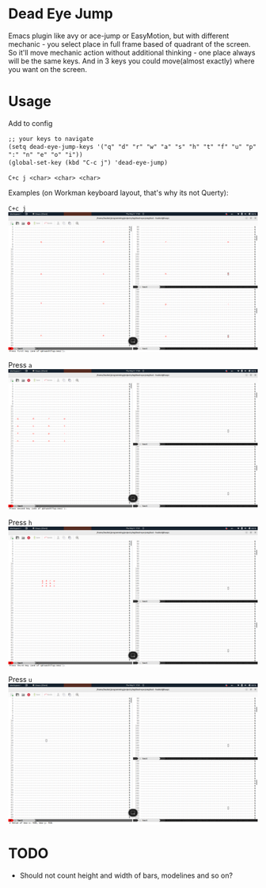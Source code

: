 # Dead Eye Jump

Emacs plugin like avy or ace-jump or EasyMotion, but with different mechanic - you select place in full frame based of quadrant of the screen.
So it'll move mechanic action without additional thinking - one place always will be the same keys.
And in 3 keys you could move(almost exactly) where you want on the screen.

# Usage

Add to config
```eslisp
;; your keys to navigate
(setq dead-eye-jump-keys '("q" "d" "r" "w" "a" "s" "h" "t" "f" "u" "p" ":" "n" "e" "o" "i"))
(global-set-key (kbd "C-c j") 'dead-eye-jump)
```

`C+c j <char> <char> <char>`

Examples (on Workman keyboard layout, that's why its not Querty):

`C+c j`
![1](./assets/1.png)

Press `a`
![2](./assets/2.png)

Press `h`
![3](./assets/3.png)

Press `u`
![4](./assets/4.png)

# TODO

* Should not count height and width of bars, modelines and so on?
